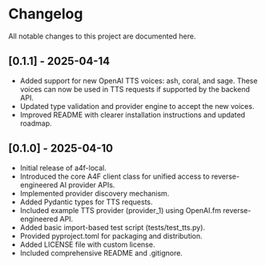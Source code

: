 # Changelog

All notable changes to this project are documented here.

## [0.1.1] - 2025-04-14

- Added support for new OpenAI TTS voices: ash, coral, and sage. These voices can now be used in TTS requests if supported by the backend API.
- Updated type validation and provider engine to accept the new voices.
- Improved README with clearer installation instructions and updated roadmap.

## [0.1.0] - 2025-04-10

- Initial release of a4f-local.
- Introduced the core A4F client class for unified access to reverse-engineered AI provider APIs.
- Implemented provider discovery mechanism.
- Added Pydantic types for TTS requests.
- Included example TTS provider (provider_1) using OpenAI.fm reverse-engineered API.
- Added basic import-based test script (tests/test_tts.py).
- Provided pyproject.toml for packaging and distribution.
- Added LICENSE file with custom license.
- Included comprehensive README and .gitignore.

